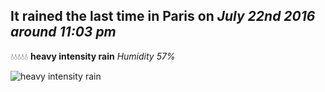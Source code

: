 ## It rained the last time in Paris on *July 22nd 2016 around 11:03 pm*
💧💧💧💧💧  **heavy intensity rain** *Humidity 57%*

![heavy intensity rain](http://openweathermap.org/img/w/10n.png)
